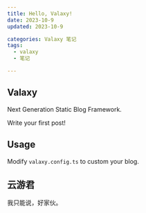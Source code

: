 ```yaml
---
title: Hello, Valaxy!
date: 2023-10-9
updated: 2023-10-9

categories: Valaxy 笔记
tags:
  - valaxy
  - 笔记

---
```


## Valaxy

Next Generation Static Blog Framework.

Write your first post!

## Usage

Modify `valaxy.config.ts` to custom your blog.

## 云游君

我只能说，好家伙。
